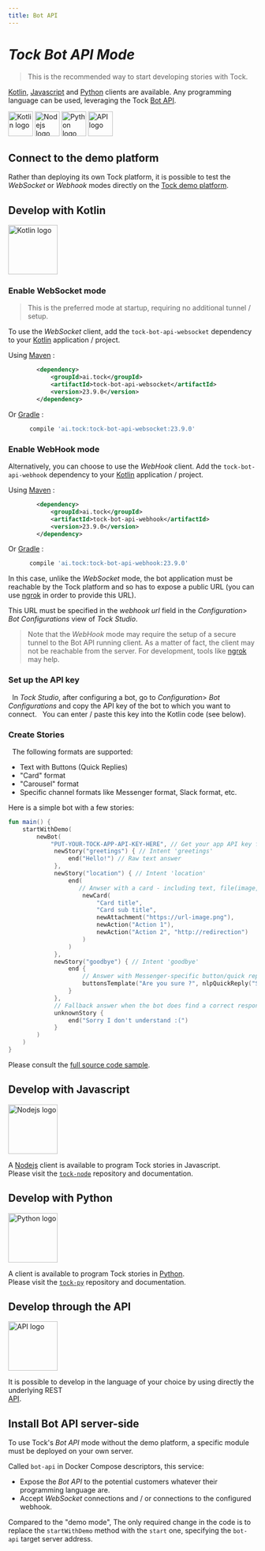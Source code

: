 ```yaml
---
title: Bot API
---
```


# _Tock Bot API Mode_

> This is the recommended way to start developing stories with Tock. 

[Kotlin](https://kotlinlang.org/), [Javascript](https://nodejs.org/) and [Python](https://www.python.org/) clients are available.
Any programming language can be used, leveraging the Tock [Bot API](../api.md#tock-bot-definition-api). 

[<img alt="Kotlin logo" title="Kotlin"
      src="https://upload.wikimedia.org/wikipedia/commons/7/74/Kotlin_Icon.png" 
      style="width: 50px;">](../bot-api#develop-with-kotlin)
[<img alt="Nodejs logo" title="Nodejs"
      src="https://www.boostit.net/wp-content/uploads/2016/08/node-js-icon.png" 
      style="width: 50px;">](../bot-api#develop-with-javascript)
[<img alt="Python logo" title="Python"
      src="https://www.libraries.rutgers.edu/sites/default/files/styles/resize_to_300px_width/public/events/2020/01/python_3_2.png" 
      style="width: 50px;">](../bot-api#develop-with-python)
[<img alt="API logo" title="Bot API"
      src="https://zappysys.com/blog/wp-content/uploads/2018/06/REST-API-icon.jpg" 
      style="width: 50px;">](../bot-api#develop-through-the-api)

## Connect to the demo platform

Rather than deploying its own Tock platform, it is possible to test the _WebSocket_ or _Webhook_ modes directly on the
[Tock demo platform](https://demo.tock.ai/).

## Develop with Kotlin

<img alt="Kotlin logo" title="Kotlin"
src="https://upload.wikimedia.org/wikipedia/commons/7/74/Kotlin_Icon.png" 
style="width: 100px;">

### Enable WebSocket mode

> This is the preferred mode at startup, requiring no additional tunnel / setup.

To use the _WebSocket_ client, add the `tock-bot-api-websocket` dependency to your [Kotlin](https://kotlinlang.org/) application / project.

Using [Maven](https://maven.apache.org/) :

```xml
        <dependency>
            <groupId>ai.tock</groupId>
            <artifactId>tock-bot-api-websocket</artifactId>
            <version>23.9.0</version>
        </dependency>
```

Or [Gradle](https://gradle.org/) :

```groovy
      compile 'ai.tock:tock-bot-api-websocket:23.9.0'
```

### Enable WebHook mode

Alternatively, you can choose to use the _WebHook_ client.
Add the `tock-bot-api-webhook` dependency to your [Kotlin](https://kotlinlang.org/) application / project.

Using [Maven](https://maven.apache.org/) :

```xml
        <dependency>
            <groupId>ai.tock</groupId>
            <artifactId>tock-bot-api-webhook</artifactId>
            <version>23.9.0</version>
        </dependency>
```

Or [Gradle](https://gradle.org/) :

```groovy
      compile 'ai.tock:tock-bot-api-webhook:23.9.0'
```

In this case, unlike the _WebSocket_ mode, the bot application must be reachable by the
Tock platform and so has to expose a public URL (you can use [ngrok](https://ngrok.com/) in order to provide this URL). 

This URL must be specified in the _webhook url_ field in the _Configuration_> _Bot Configurations_ view of _Tock Studio_.

> Note that the _WebHook_ mode may require the setup of a secure tunnel to the Bot API running client. 
> As a matter of fact, the client may not be reachable from the server. 
> For development, tools like [ngrok](https://ngrok.com/) may help. 
 
### Set up the API key
 
In _Tock Studio_, after configuring a bot, go to _Configuration_> _Bot Configurations_ and copy
the API key of the bot to which you want to connect.
 
You can enter / paste this key into the Kotlin code (see below).
 
### Create Stories
 
The following formats are supported:


* Text with Buttons (Quick Replies)
* "Card" format
* "Carousel" format
* Specific channel formats like Messenger format, Slack format, etc.

Here is a simple bot with a few stories:
 
```kotlin
fun main() {
    startWithDemo(
        newBot(
            "PUT-YOUR-TOCK-APP-API-KEY-HERE", // Get your app API key from Bot Configurations in Tock Studio
             newStory("greetings") { // Intent 'greetings'
                 end("Hello!") // Raw text answer
             },
             newStory("location") { // Intent 'location'
                 end(
                    // Anwser with a card - including text, file(image, video,..) and user action suggestions
                     newCard(
                         "Card title",
                         "Card sub title",
                         newAttachment("https://url-image.png"),
                         newAction("Action 1"),
                         newAction("Action 2", "http://redirection") 
                     )
                 )
             },
             newStory("goodbye") { // Intent 'goodbye'
                 end {
                     // Answer with Messenger-specific button/quick reply
                     buttonsTemplate("Are you sure ?", nlpQuickReply("Stay here"))
                 } 
             },
             // Fallback answer when the bot does find a correct response
             unknownStory {
                 end("Sorry I don't understand :(") 
             }
        )
    )
}
```

Please consult the [full source code sample](https://github.com/theopenconversationkit/tock-bot-demo).
 
## Develop with Javascript

<img alt="Nodejs logo" title="Nodejs"
src="https://www.boostit.net/wp-content/uploads/2016/08/node-js-icon.png" 
style="width: 100px;">

A [Nodejs](https://nodejs.org/) client is available to program Tock stories in Javascript.  
Please visit the [`tock-node`](https://github.com/theopenconversationkit/tock-node) repository and documentation.
 
## Develop with Python

<img alt="Python logo" title="Python"
src="https://www.libraries.rutgers.edu/sites/default/files/styles/resize_to_300px_width/public/events/2020/01/python_3_2.png" 
style="width: 100px;">

A client is available to program Tock stories in [Python](https://www.python.org/).  
Please visit the [`tock-py`](https://github.com/theopenconversationkit/tock-py) repository and documentation.

## Develop through the API

<img alt="API logo" title="REST API"
src="https://zappysys.com/blog/wp-content/uploads/2018/06/REST-API-icon.jpg" 
style="width: 100px;">

It is possible to develop in the language of your choice by using directly the underlying REST  
[API](../../api#tock-bot-definition-api).

## Install Bot API server-side

To use Tock's _Bot API_ mode without the demo platform, a specific module must be deployed on your own server. 

Called `bot-api` in Docker Compose descriptors, this service:

* Expose the _Bot API_ to the potential customers whatever their programming language are.
* Accept _WebSocket_ connections and / or connections to the configured webhook.

Compared to the "demo mode", The only required change in the code is to replace
the `startWithDemo` method with the `start` one, specifying the `bot-api` target server address.
